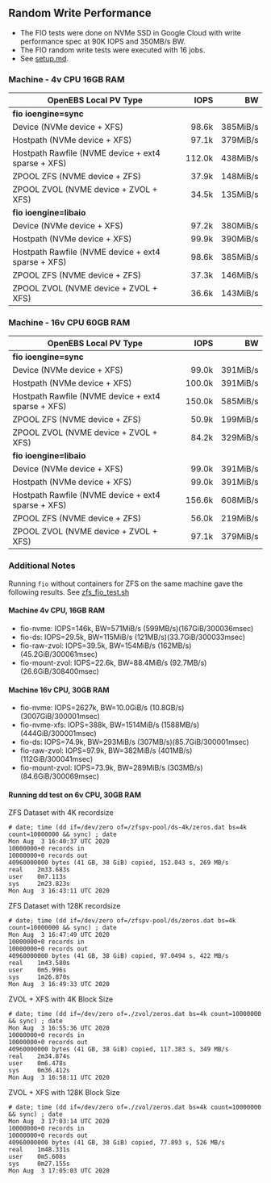 ## Random Write Performance

- The FIO tests were done on NVMe SSD in Google Cloud with write performance spec at 90K IOPS and 350MB/s BW. 
- The FIO random write tests were executed with 16 jobs. 
- See [setup.md](./setup.md).

### Machine - 4v CPU 16GB RAM

| OpenEBS Local PV Type                              |  IOPS        | BW       |  
| ---------------------------------------------------|-------------:|---------:|
| **fio ioengine=sync**                              |              |          |
| Device (NVMe device + XFS)                         |  98.6k       | 385MiB/s |
| Hostpath (NVMe device + XFS)                       |  97.1k       | 379MiB/s |
| Hostpath Rawfile (NVME device + ext4 sparse + XFS) | 112.0k       | 438MiB/s |
| ZPOOL ZFS (NVME device + ZFS)                      |  37.9k       | 148MiB/s |
| ZPOOL ZVOL (NVME device + ZVOL + XFS)              |  34.5k       | 135MiB/s |
| **fio ioengine=libaio**                            |              |          |
| Device (NVMe device + XFS)                         |  97.2k       | 380MiB/s |
| Hostpath (NVMe device + XFS)                       |  99.9k       | 390MiB/s |
| Hostpath Rawfile (NVME device + ext4 sparse + XFS) |  98.6k       | 385MiB/s |
| ZPOOL ZFS (NVME device + ZFS)                      |  37.3k       | 146MiB/s |
| ZPOOL ZVOL (NVME device + ZVOL + XFS)              |  36.6k       | 143MiB/s |


### Machine - 16v CPU 60GB RAM

| OpenEBS Local PV Type                              |  IOPS        | BW       |  
| ---------------------------------------------------|-------------:|---------:|
| **fio ioengine=sync**                              |              |          |
| Device (NVMe device + XFS)                         |  99.0k       | 391MiB/s |
| Hostpath (NVMe device + XFS)                       | 100.0k       | 391MiB/s |
| Hostpath Rawfile (NVME device + ext4 sparse + XFS) | 150.0k       | 585MiB/s |
| ZPOOL ZFS (NVME device + ZFS)                      |  50.9k       | 199MiB/s |
| ZPOOL ZVOL (NVME device + ZVOL + XFS)              |  84.2k       | 329MiB/s |
| **fio ioengine=libaio**                            |              |          |
| Device (NVMe device + XFS)                         |  99.0k       | 391MiB/s |
| Hostpath (NVMe device + XFS)                       |  99.0k       | 391MiB/s |
| Hostpath Rawfile (NVME device + ext4 sparse + XFS) | 156.6k       | 608MiB/s |
| ZPOOL ZFS (NVME device + ZFS)                      |  56.0k       | 219MiB/s |
| ZPOOL ZVOL (NVME device + ZVOL + XFS)              |  97.1k       | 379MiB/s |

### Additional Notes

Running `fio` without containers for ZFS on the same machine gave the following results. See [zfs_fio_test.sh](./zfs_fio_test.sh)

#### Machine 4v CPU, 16GB RAM

- fio-nvme: IOPS=146k, BW=571MiB/s (599MB/s)(167GiB/300036msec)
- fio-ds: IOPS=29.5k, BW=115MiB/s (121MB/s)(33.7GiB/300033msec)
- fio-raw-zvol: IOPS=39.5k, BW=154MiB/s (162MB/s)(45.2GiB/300061msec)
- fio-mount-zvol: IOPS=22.6k, BW=88.4MiB/s (92.7MB/s)(26.6GiB/308400msec)


#### Machine 16v CPU, 30GB RAM

- fio-nvme: IOPS=2627k, BW=10.0GiB/s (10.8GB/s)(3007GiB/300001msec)
- fio-nvme-xfs: IOPS=388k, BW=1514MiB/s (1588MB/s)(444GiB/300001msec)
- fio-ds: IOPS=74.9k, BW=293MiB/s (307MB/s)(85.7GiB/300001msec)
- fio-raw-zvol: IOPS=97.9k, BW=382MiB/s (401MB/s)(112GiB/300041msec)
- fio-mount-zvol: IOPS=73.9k, BW=289MiB/s (303MB/s)(84.6GiB/300069msec)

#### Running dd test on 6v CPU, 30GB RAM

ZFS Dataset with 4K recordsize
```
# date; time (dd if=/dev/zero of=/zfspv-pool/ds-4k/zeros.dat bs=4k count=10000000 && sync) ; date
Mon Aug  3 16:40:37 UTC 2020
10000000+0 records in
10000000+0 records out
40960000000 bytes (41 GB, 38 GiB) copied, 152.043 s, 269 MB/s
real    2m33.683s
user    0m7.113s
sys     2m23.823s
Mon Aug  3 16:43:11 UTC 2020
```

ZFS Dataset with 128K recordsize
```
# date; time (dd if=/dev/zero of=/zfspv-pool/ds/zeros.dat bs=4k count=10000000 && sync) ; date
Mon Aug  3 16:47:49 UTC 2020
10000000+0 records in
10000000+0 records out
40960000000 bytes (41 GB, 38 GiB) copied, 97.0494 s, 422 MB/s
real    1m43.580s
user    0m5.996s
sys     1m26.870s
Mon Aug  3 16:49:33 UTC 2020
```

ZVOL + XFS with 4K Block Size
```
# date; time (dd if=/dev/zero of=./zvol/zeros.dat bs=4k count=10000000 && sync) ; date
Mon Aug  3 16:55:36 UTC 2020
10000000+0 records in
10000000+0 records out
40960000000 bytes (41 GB, 38 GiB) copied, 117.383 s, 349 MB/s
real    2m34.874s
user    0m6.478s
sys     0m36.412s
Mon Aug  3 16:58:11 UTC 2020
```


ZVOL + XFS with 128K Block Size
```
# date; time (dd if=/dev/zero of=./zvol/zeros.dat bs=4k count=10000000 && sync) ; date
Mon Aug  3 17:03:14 UTC 2020
10000000+0 records in
10000000+0 records out
40960000000 bytes (41 GB, 38 GiB) copied, 77.893 s, 526 MB/s
real    1m48.331s
user    0m5.608s
sys     0m27.155s
Mon Aug  3 17:05:03 UTC 2020
```


